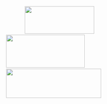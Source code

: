 <p align="center">
<img src="https://file.garden/Zt3AK4Hu3nEBt7QD/blur_edgeszeh.png" alt=""
>

⠀⠀⠀⠀⠀<a href="https://rentry.co/laxn"><img src="https://file.garden/Zt3AK4Hu3nEBt7QD/rentrytrru.png" alt=""
  width="190" 
  height="75"></a>⠀⠀⠀⠀⠀<a href="https://reze.atabook.org/"><img src="https://file.garden/Zt3AK4Hu3nEBt7QD/ataboookdj.png" alt=""
  width="215" 
  height="90"></a> ⠀⠀⠀⠀⠀<a href="https://rentry.co/hanguk"><img src="https://file.garden/Zt3AK4Hu3nEBt7QD/directoryryru.png" alt=""
  width="260" 
  height="80"></a>
  </p>

